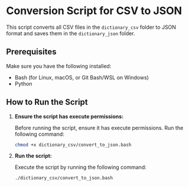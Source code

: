 # Conversion Script for CSV to JSON

This script converts all CSV files in the `dictionary_csv` folder to JSON format and saves them in the `dictionary_json` folder.

## Prerequisites

Make sure you have the following installed:
- Bash (for Linux, macOS, or Git Bash/WSL on Windows)
- Python

## How to Run the Script

1. **Ensure the script has execute permissions:** 

   Before running the script, ensure it has execute permissions. Run the following command:

   ```bash
   chmod +x dictionary_csv/convert_to_json.bash
   ```

2. **Run the script:**

    Execute the script by running the following command:
    
   ```bash
   ./dictionary_csv/convert_to_json.bash
   ```